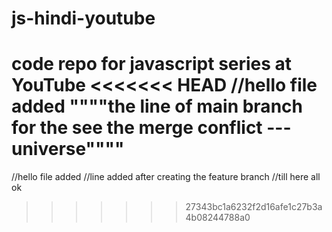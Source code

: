 # js-hindi-youtube
code repo for javascript series at YouTube
<<<<<<< HEAD
//hello file added   """"the line of main branch for the see the merge conflict  ---universe""""
=======
//hello file added
//line added after creating the feature branch
//till here all ok
>>>>>>> 27343bc1a6232f2d16afe1c27b3a4b08244788a0
